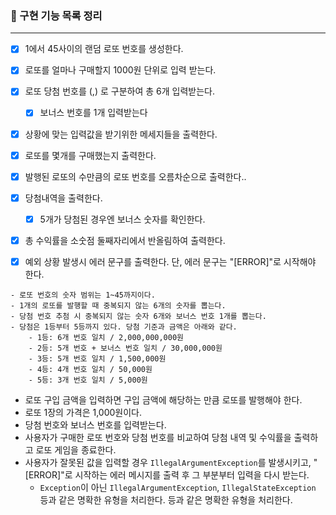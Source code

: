 ### 🚀 구현 기능 목록 정리

---

- [X] 1에서 45사이의 랜덤 로또 번호를 생성한다.

- [X] 로또를 얼마나 구매할지 1000원 단위로 입력 받는다.
- [X] 로또 당첨 번호를 (,) 로 구분하여 총 6개 입력받는다.
  - [X] 보너스 번호를 1개 입력받는다
- [X] 상황에 맞는 입력값을 받기위한 메세지들을 출력한다.
- [X] 로또를 몇개를 구매했는지 출력한다.
- [X] 발행된 로또의 수만큼의 로또 번호를 오름차순으로 출력한다..
- [X] 당첨내역을 출력한다.
  - [X] 5개가 당첨된 경우엔 보너스 숫자를 확인한다.
- [X] 총 수익률을 소숫점 둘째자리에서 반올림하여 출력한다. 

- [x] 예외 상황 발생시 에러 문구를 출력한다. 단, 에러 문구는 "[ERROR]"로 시작해야 한다.

```
- 로또 번호의 숫자 범위는 1~45까지이다.
- 1개의 로또를 발행할 때 중복되지 않는 6개의 숫자를 뽑는다.
- 당첨 번호 추첨 시 중복되지 않는 숫자 6개와 보너스 번호 1개를 뽑는다.
- 당첨은 1등부터 5등까지 있다. 당첨 기준과 금액은 아래와 같다.
    - 1등: 6개 번호 일치 / 2,000,000,000원
    - 2등: 5개 번호 + 보너스 번호 일치 / 30,000,000원
    - 3등: 5개 번호 일치 / 1,500,000원
    - 4등: 4개 번호 일치 / 50,000원
    - 5등: 3개 번호 일치 / 5,000원
```

- 로또 구입 금액을 입력하면 구입 금액에 해당하는 만큼 로또를 발행해야 한다.
- 로또 1장의 가격은 1,000원이다.
- 당첨 번호와 보너스 번호를 입력받는다.
- 사용자가 구매한 로또 번호와 당첨 번호를 비교하여 당첨 내역 및 수익률을 출력하고 로또 게임을 종료한다.
- 사용자가 잘못된 값을 입력할 경우 `IllegalArgumentException`를 발생시키고, "[ERROR]"로 시작하는 에러 메시지를 출력 후 그 부분부터 입력을 다시 받는다.
    - `Exception`이 아닌 `IllegalArgumentException`, `IllegalStateException` 등과 같은 명확한 유형을 처리한다.
 등과 같은 명확한 유형을 처리한다.